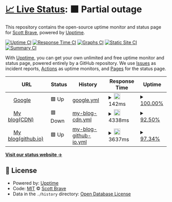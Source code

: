 # [📈 Live Status](https://sbrave.cn): <!--live status--> **🟧 Partial outage**

This repository contains the open-source uptime monitor and status page for [Scott Brave](www.scottbrave.com), powered by [Upptime](https://github.com/upptime/upptime).

[![Uptime CI](https://github.com/sbrave/upptime/workflows/Uptime%20CI/badge.svg)](https://github.com/sbrave/upptime/actions?query=workflow%3A%22Uptime+CI%22)
[![Response Time CI](https://github.com/sbrave/upptime/workflows/Response%20Time%20CI/badge.svg)](https://github.com/sbrave/upptime/actions?query=workflow%3A%22Response+Time+CI%22)
[![Graphs CI](https://github.com/sbrave/upptime/workflows/Graphs%20CI/badge.svg)](https://github.com/sbrave/upptime/actions?query=workflow%3A%22Graphs+CI%22)
[![Static Site CI](https://github.com/sbrave/upptime/workflows/Static%20Site%20CI/badge.svg)](https://github.com/sbrave/upptime/actions?query=workflow%3A%22Static+Site+CI%22)
[![Summary CI](https://github.com/sbrave/upptime/workflows/Summary%20CI/badge.svg)](https://github.com/sbrave/upptime/actions?query=workflow%3A%22Summary+CI%22)

With [Upptime](https://upptime.js.org), you can get your own unlimited and free uptime monitor and status page, powered entirely by a GitHub repository. We use [Issues](https://github.com/sbrave/upptime/issues) as incident reports, [Actions](https://github.com/sbrave/upptime/actions) as uptime monitors, and [Pages](https://sbrave.cn) for the status page.

<!--start: status pages-->
<!-- This summary is generated by Upptime (https://github.com/upptime/upptime) -->
<!-- Do not edit this manually, your changes will be overwritten -->
<!-- prettier-ignore -->
| URL | Status | History | Response Time | Uptime |
| --- | ------ | ------- | ------------- | ------ |
| <img alt="" src="https://icons.duckduckgo.com/ip3/www.google.com.ico" height="13"> [Google](https://www.google.com) | 🟩 Up | [google.yml](https://github.com/SmartBrave/uptime/commits/HEAD/history/google.yml) | <details><summary><img alt="Response time graph" src="./graphs/google/response-time-week.png" height="20"> 142ms</summary><br><a href="https://sbrave.cn/history/google"><img alt="Response time 113" src="https://img.shields.io/endpoint?url=https%3A%2F%2Fraw.githubusercontent.com%2FSmartBrave%2Fuptime%2FHEAD%2Fapi%2Fgoogle%2Fresponse-time.json"></a><br><a href="https://sbrave.cn/history/google"><img alt="24-hour response time 116" src="https://img.shields.io/endpoint?url=https%3A%2F%2Fraw.githubusercontent.com%2FSmartBrave%2Fuptime%2FHEAD%2Fapi%2Fgoogle%2Fresponse-time-day.json"></a><br><a href="https://sbrave.cn/history/google"><img alt="7-day response time 142" src="https://img.shields.io/endpoint?url=https%3A%2F%2Fraw.githubusercontent.com%2FSmartBrave%2Fuptime%2FHEAD%2Fapi%2Fgoogle%2Fresponse-time-week.json"></a><br><a href="https://sbrave.cn/history/google"><img alt="30-day response time 114" src="https://img.shields.io/endpoint?url=https%3A%2F%2Fraw.githubusercontent.com%2FSmartBrave%2Fuptime%2FHEAD%2Fapi%2Fgoogle%2Fresponse-time-month.json"></a><br><a href="https://sbrave.cn/history/google"><img alt="1-year response time 101" src="https://img.shields.io/endpoint?url=https%3A%2F%2Fraw.githubusercontent.com%2FSmartBrave%2Fuptime%2FHEAD%2Fapi%2Fgoogle%2Fresponse-time-year.json"></a></details> | <details><summary><a href="https://sbrave.cn/history/google">100.00%</a></summary><a href="https://sbrave.cn/history/google"><img alt="All-time uptime 99.99%" src="https://img.shields.io/endpoint?url=https%3A%2F%2Fraw.githubusercontent.com%2FSmartBrave%2Fuptime%2FHEAD%2Fapi%2Fgoogle%2Fuptime.json"></a><br><a href="https://sbrave.cn/history/google"><img alt="24-hour uptime 100.00%" src="https://img.shields.io/endpoint?url=https%3A%2F%2Fraw.githubusercontent.com%2FSmartBrave%2Fuptime%2FHEAD%2Fapi%2Fgoogle%2Fuptime-day.json"></a><br><a href="https://sbrave.cn/history/google"><img alt="7-day uptime 100.00%" src="https://img.shields.io/endpoint?url=https%3A%2F%2Fraw.githubusercontent.com%2FSmartBrave%2Fuptime%2FHEAD%2Fapi%2Fgoogle%2Fuptime-week.json"></a><br><a href="https://sbrave.cn/history/google"><img alt="30-day uptime 100.00%" src="https://img.shields.io/endpoint?url=https%3A%2F%2Fraw.githubusercontent.com%2FSmartBrave%2Fuptime%2FHEAD%2Fapi%2Fgoogle%2Fuptime-month.json"></a><br><a href="https://sbrave.cn/history/google"><img alt="1-year uptime 100.00%" src="https://img.shields.io/endpoint?url=https%3A%2F%2Fraw.githubusercontent.com%2FSmartBrave%2Fuptime%2FHEAD%2Fapi%2Fgoogle%2Fuptime-year.json"></a></details>
| <img alt="" src="https://icons.duckduckgo.com/ip3/sbrave.cn.ico" height="13"> [My blog(CDN)](https://sbrave.cn) | 🟥 Down | [my-blog-cdn.yml](https://github.com/SmartBrave/uptime/commits/HEAD/history/my-blog-cdn.yml) | <details><summary><img alt="Response time graph" src="./graphs/my-blog-cdn/response-time-week.png" height="20"> 4338ms</summary><br><a href="https://sbrave.cn/history/my-blog-cdn"><img alt="Response time 3129" src="https://img.shields.io/endpoint?url=https%3A%2F%2Fraw.githubusercontent.com%2FSmartBrave%2Fuptime%2FHEAD%2Fapi%2Fmy-blog-cdn%2Fresponse-time.json"></a><br><a href="https://sbrave.cn/history/my-blog-cdn"><img alt="24-hour response time 2687" src="https://img.shields.io/endpoint?url=https%3A%2F%2Fraw.githubusercontent.com%2FSmartBrave%2Fuptime%2FHEAD%2Fapi%2Fmy-blog-cdn%2Fresponse-time-day.json"></a><br><a href="https://sbrave.cn/history/my-blog-cdn"><img alt="7-day response time 4338" src="https://img.shields.io/endpoint?url=https%3A%2F%2Fraw.githubusercontent.com%2FSmartBrave%2Fuptime%2FHEAD%2Fapi%2Fmy-blog-cdn%2Fresponse-time-week.json"></a><br><a href="https://sbrave.cn/history/my-blog-cdn"><img alt="30-day response time 4046" src="https://img.shields.io/endpoint?url=https%3A%2F%2Fraw.githubusercontent.com%2FSmartBrave%2Fuptime%2FHEAD%2Fapi%2Fmy-blog-cdn%2Fresponse-time-month.json"></a><br><a href="https://sbrave.cn/history/my-blog-cdn"><img alt="1-year response time 3131" src="https://img.shields.io/endpoint?url=https%3A%2F%2Fraw.githubusercontent.com%2FSmartBrave%2Fuptime%2FHEAD%2Fapi%2Fmy-blog-cdn%2Fresponse-time-year.json"></a></details> | <details><summary><a href="https://sbrave.cn/history/my-blog-cdn">92.50%</a></summary><a href="https://sbrave.cn/history/my-blog-cdn"><img alt="All-time uptime 99.67%" src="https://img.shields.io/endpoint?url=https%3A%2F%2Fraw.githubusercontent.com%2FSmartBrave%2Fuptime%2FHEAD%2Fapi%2Fmy-blog-cdn%2Fuptime.json"></a><br><a href="https://sbrave.cn/history/my-blog-cdn"><img alt="24-hour uptime 93.01%" src="https://img.shields.io/endpoint?url=https%3A%2F%2Fraw.githubusercontent.com%2FSmartBrave%2Fuptime%2FHEAD%2Fapi%2Fmy-blog-cdn%2Fuptime-day.json"></a><br><a href="https://sbrave.cn/history/my-blog-cdn"><img alt="7-day uptime 92.50%" src="https://img.shields.io/endpoint?url=https%3A%2F%2Fraw.githubusercontent.com%2FSmartBrave%2Fuptime%2FHEAD%2Fapi%2Fmy-blog-cdn%2Fuptime-week.json"></a><br><a href="https://sbrave.cn/history/my-blog-cdn"><img alt="30-day uptime 95.07%" src="https://img.shields.io/endpoint?url=https%3A%2F%2Fraw.githubusercontent.com%2FSmartBrave%2Fuptime%2FHEAD%2Fapi%2Fmy-blog-cdn%2Fuptime-month.json"></a><br><a href="https://sbrave.cn/history/my-blog-cdn"><img alt="1-year uptime 99.47%" src="https://img.shields.io/endpoint?url=https%3A%2F%2Fraw.githubusercontent.com%2FSmartBrave%2Fuptime%2FHEAD%2Fapi%2Fmy-blog-cdn%2Fuptime-year.json"></a></details>
| <img alt="" src="https://icons.duckduckgo.com/ip3/smartbrave.github.io.ico" height="13"> [My blog(github.io)](https://smartbrave.github.io/) | 🟩 Up | [my-blog-github-io.yml](https://github.com/SmartBrave/uptime/commits/HEAD/history/my-blog-github-io.yml) | <details><summary><img alt="Response time graph" src="./graphs/my-blog-github-io/response-time-week.png" height="20"> 3637ms</summary><br><a href="https://sbrave.cn/history/my-blog-github-io"><img alt="Response time 1165" src="https://img.shields.io/endpoint?url=https%3A%2F%2Fraw.githubusercontent.com%2FSmartBrave%2Fuptime%2FHEAD%2Fapi%2Fmy-blog-github-io%2Fresponse-time.json"></a><br><a href="https://sbrave.cn/history/my-blog-github-io"><img alt="24-hour response time 928" src="https://img.shields.io/endpoint?url=https%3A%2F%2Fraw.githubusercontent.com%2FSmartBrave%2Fuptime%2FHEAD%2Fapi%2Fmy-blog-github-io%2Fresponse-time-day.json"></a><br><a href="https://sbrave.cn/history/my-blog-github-io"><img alt="7-day response time 3637" src="https://img.shields.io/endpoint?url=https%3A%2F%2Fraw.githubusercontent.com%2FSmartBrave%2Fuptime%2FHEAD%2Fapi%2Fmy-blog-github-io%2Fresponse-time-week.json"></a><br><a href="https://sbrave.cn/history/my-blog-github-io"><img alt="30-day response time 2220" src="https://img.shields.io/endpoint?url=https%3A%2F%2Fraw.githubusercontent.com%2FSmartBrave%2Fuptime%2FHEAD%2Fapi%2Fmy-blog-github-io%2Fresponse-time-month.json"></a><br><a href="https://sbrave.cn/history/my-blog-github-io"><img alt="1-year response time 1135" src="https://img.shields.io/endpoint?url=https%3A%2F%2Fraw.githubusercontent.com%2FSmartBrave%2Fuptime%2FHEAD%2Fapi%2Fmy-blog-github-io%2Fresponse-time-year.json"></a></details> | <details><summary><a href="https://sbrave.cn/history/my-blog-github-io">97.34%</a></summary><a href="https://sbrave.cn/history/my-blog-github-io"><img alt="All-time uptime 99.66%" src="https://img.shields.io/endpoint?url=https%3A%2F%2Fraw.githubusercontent.com%2FSmartBrave%2Fuptime%2FHEAD%2Fapi%2Fmy-blog-github-io%2Fuptime.json"></a><br><a href="https://sbrave.cn/history/my-blog-github-io"><img alt="24-hour uptime 100.00%" src="https://img.shields.io/endpoint?url=https%3A%2F%2Fraw.githubusercontent.com%2FSmartBrave%2Fuptime%2FHEAD%2Fapi%2Fmy-blog-github-io%2Fuptime-day.json"></a><br><a href="https://sbrave.cn/history/my-blog-github-io"><img alt="7-day uptime 97.34%" src="https://img.shields.io/endpoint?url=https%3A%2F%2Fraw.githubusercontent.com%2FSmartBrave%2Fuptime%2FHEAD%2Fapi%2Fmy-blog-github-io%2Fuptime-week.json"></a><br><a href="https://sbrave.cn/history/my-blog-github-io"><img alt="30-day uptime 99.26%" src="https://img.shields.io/endpoint?url=https%3A%2F%2Fraw.githubusercontent.com%2FSmartBrave%2Fuptime%2FHEAD%2Fapi%2Fmy-blog-github-io%2Fuptime-month.json"></a><br><a href="https://sbrave.cn/history/my-blog-github-io"><img alt="1-year uptime 99.74%" src="https://img.shields.io/endpoint?url=https%3A%2F%2Fraw.githubusercontent.com%2FSmartBrave%2Fuptime%2FHEAD%2Fapi%2Fmy-blog-github-io%2Fuptime-year.json"></a></details>

<!--end: status pages-->

[**Visit our status website →**](https://sbrave.cn)

## 📄 License

- Powered by: [Upptime](https://github.com/upptime/upptime)
- Code: [MIT](./LICENSE) © [Scott Brave](www.scottbrave.com)
- Data in the `./history` directory: [Open Database License](https://opendatacommons.org/licenses/odbl/1-0/)
